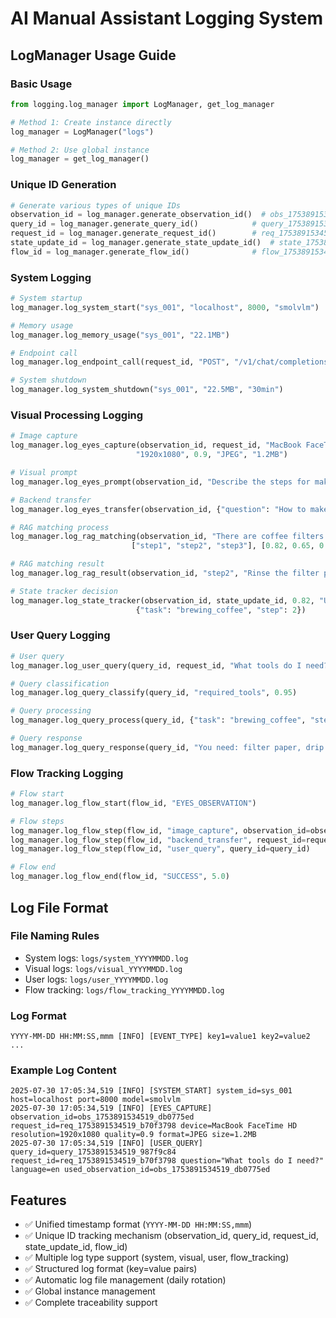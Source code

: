 # AI Manual Assistant Logging System

## LogManager Usage Guide

### Basic Usage

```python
from logging.log_manager import LogManager, get_log_manager

# Method 1: Create instance directly
log_manager = LogManager("logs")

# Method 2: Use global instance
log_manager = get_log_manager()
```

### Unique ID Generation

```python
# Generate various types of unique IDs
observation_id = log_manager.generate_observation_id()  # obs_1753891534519_db0775ed
query_id = log_manager.generate_query_id()            # query_1753891534519_987f9c84
request_id = log_manager.generate_request_id()        # req_1753891534519_b70f3798
state_update_id = log_manager.generate_state_update_id()  # state_1753891534519_00ac8f4e
flow_id = log_manager.generate_flow_id()              # flow_1753891534519_5d551d89
```

### System Logging

```python
# System startup
log_manager.log_system_start("sys_001", "localhost", 8000, "smolvlm")

# Memory usage
log_manager.log_memory_usage("sys_001", "22.1MB")

# Endpoint call
log_manager.log_endpoint_call(request_id, "POST", "/v1/chat/completions", 200, 2.31)

# System shutdown
log_manager.log_system_shutdown("sys_001", "22.5MB", "30min")
```

### Visual Processing Logging

```python
# Image capture
log_manager.log_eyes_capture(observation_id, request_id, "MacBook FaceTime HD", 
                            "1920x1080", 0.9, "JPEG", "1.2MB")

# Visual prompt
log_manager.log_eyes_prompt(observation_id, "Describe the steps for making coffee...", 48)

# Backend transfer
log_manager.log_eyes_transfer(observation_id, {"question": "How to make coffee?", "tokens": 100})

# RAG matching process
log_manager.log_rag_matching(observation_id, "There are coffee filters and drip coffee maker on the table.", 
                           ["step1", "step2", "step3"], [0.82, 0.65, 0.12])

# RAG matching result
log_manager.log_rag_result(observation_id, "step2", "Rinse the filter paper", 0.82)

# State tracker decision
log_manager.log_state_tracker(observation_id, state_update_id, 0.82, "UPDATE", 
                            {"task": "brewing_coffee", "step": 2})
```

### User Query Logging

```python
# User query
log_manager.log_user_query(query_id, request_id, "What tools do I need?", "en", observation_id)

# Query classification
log_manager.log_query_classify(query_id, "required_tools", 0.95)

# Query processing
log_manager.log_query_process(query_id, {"task": "brewing_coffee", "step": 2})

# Query response
log_manager.log_query_response(query_id, "You need: filter paper, drip coffee maker, hot water, cup.", 1.2)
```

### Flow Tracking Logging

```python
# Flow start
log_manager.log_flow_start(flow_id, "EYES_OBSERVATION")

# Flow steps
log_manager.log_flow_step(flow_id, "image_capture", observation_id=observation_id)
log_manager.log_flow_step(flow_id, "backend_transfer", request_id=request_id)
log_manager.log_flow_step(flow_id, "user_query", query_id=query_id)

# Flow end
log_manager.log_flow_end(flow_id, "SUCCESS", 5.0)
```

## Log File Format

### File Naming Rules
- System logs: `logs/system_YYYYMMDD.log`
- Visual logs: `logs/visual_YYYYMMDD.log`
- User logs: `logs/user_YYYYMMDD.log`
- Flow tracking: `logs/flow_tracking_YYYYMMDD.log`

### Log Format
```
YYYY-MM-DD HH:MM:SS,mmm [INFO] [EVENT_TYPE] key1=value1 key2=value2 ...
```

### Example Log Content
```
2025-07-30 17:05:34,519 [INFO] [SYSTEM_START] system_id=sys_001 host=localhost port=8000 model=smolvlm
2025-07-30 17:05:34,519 [INFO] [EYES_CAPTURE] observation_id=obs_1753891534519_db0775ed request_id=req_1753891534519_b70f3798 device=MacBook FaceTime HD resolution=1920x1080 quality=0.9 format=JPEG size=1.2MB
2025-07-30 17:05:34,519 [INFO] [USER_QUERY] query_id=query_1753891534519_987f9c84 request_id=req_1753891534519_b70f3798 question="What tools do I need?" language=en used_observation_id=obs_1753891534519_db0775ed
```

## Features

- ✅ Unified timestamp format (`YYYY-MM-DD HH:MM:SS,mmm`)
- ✅ Unique ID tracking mechanism (observation_id, query_id, request_id, state_update_id, flow_id)
- ✅ Multiple log type support (system, visual, user, flow_tracking)
- ✅ Structured log format (key=value pairs)
- ✅ Automatic log file management (daily rotation)
- ✅ Global instance management
- ✅ Complete traceability support